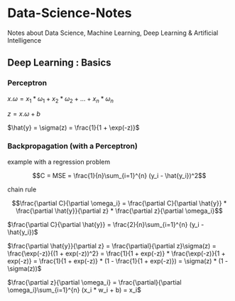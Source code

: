 # Data-Science-Notes
Notes about Data Science, Machine Learning, Deep Learning &amp; Artificial Intelligence

## Deep Learning : Basics

### Perceptron

$x.\omega = x_1*\omega_1 + x_2*\omega_2 + \dots + x_n*\omega_n$

$z = x.\omega + b$

$\hat{y} = \sigma(z) = \frac{1}{1 + \exp(-z)}$

### Backpropagation (with a Perceptron)

example with a regression problem 

$$C = MSE = \frac{1}{n}\sum_{i=1}^{n} (y_i - \hat{y_i})^2$$

chain rule

$$\frac{\partial C}{\partial \omega_i} = \frac{\partial C}{\partial \hat{y}} * \frac{\partial \hat{y}}{\partial z} * \frac{\partial z}{\partial \omega_i}$$

$\frac{\partial C}{\partial \hat{y}} = \frac{2}{n}\sum_{i=1}^{n} (y_i - \hat{y_i})$

$\frac{\partial \hat{y}}{\partial z} = \frac{\partial}{\partial z}\sigma(z) = \frac{\exp(-z)}{(1 + exp(-z))^2} = \frac{1}{1 + exp(-z)} * \frac{\exp(-z)}{1 + exp(-z)} = \frac{1}{1 + exp(-z)} * (1 - \frac{1}{1 + exp(-z)}) = \sigma(z) * (1 - \sigma(z))$

 $\frac{\partial z}{\partial \omega_i} = \frac{\partial}{\partial \omega_i}\sum_{i=1}^{n} (x_i * w_i + b) = x_i$
